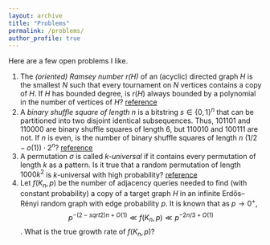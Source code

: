 ```yaml
---
layout: archive
title: "Problems"
permalink: /problems/
author_profile: true
---
```


Here are a few open problems I like.

1. The *(oriented) Ramsey number $r(H)$* of an (acyclic) directed graph $H$ is the smallest $N$ such that every tournament on $N$ vertices contains a copy of $H$.
If $H$ has bounded degree, is $r(H)$ always bounded by a polynomial in the number of vertices of $H$? [reference](https://arxiv.org/abs/2105.02383)
2. A *binary shuffle square of length $n$* is a bitstring $s\in \{0,1\}^n$ that can be partitioned into two disjoint identical subsequences. Thus, $101101$ and $110000$ are binary shuffle squares of length $6$, but $110010$ and $100111$ are not. If $n$ is even, is the number of binary shuffle squares of length $n$ $(1/2 -o(1)) \cdot 2^n$? [reference](https://arxiv.org/abs/2109.12455)
3. A permutation $\sigma$ is called *$k$-universal* if it contains every permutation of length $k$ as a pattern. Is it true that a random permutation of length $1000k^2$ is $k$-universal with high probability? [reference](https://arxiv.org/abs/1911.12878)
4. Let $f(K_n, p)$ be the number of adjacency queries needed to find (with constant probability) a copy of a target graph $H$ in an infinite Erdős–Rényi random graph with edge probability $p$. It is known that as $p\rightarrow 0^+$, $$ p^{-(2-sqrt{2})n+O(1)} \ll f(K_n,p) \ll p^{-2n/3 +O(1)}$$. What is the true growth rate of $f(K_n,p)$?

